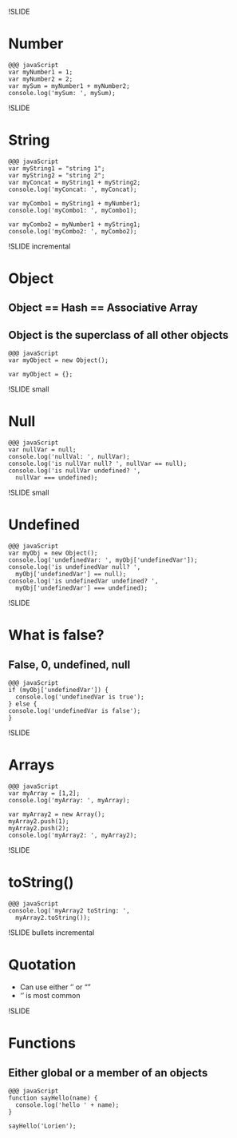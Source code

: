 !SLIDE
# Number #

    @@@ javaScript
    var myNumber1 = 1;
    var myNumber2 = 2;
    var mySum = myNumber1 + myNumber2;
    console.log('mySum: ', mySum);
    

!SLIDE
# String #

    @@@ javaScript
    var myString1 = "string 1"; 
    var myString2 = "string 2"; 
    var myConcat = myString1 + myString2; 
    console.log('myConcat: ', myConcat);
    
    var myCombo1 = myString1 + myNumber1; 
    console.log('myCombo1: ', myCombo1);
    
    var myCombo2 = myNumber1 + myString1; 
    console.log('myCombo2: ', myCombo2);
    
!SLIDE incremental
# Object #

Object == Hash == Associative Array
---------------------

Object is the superclass of all other objects
---------------------


    @@@ javaScript
    var myObject = new Object();
    
    var myObject = {};
    
!SLIDE small
# Null #

    @@@ javaScript
    var nullVar = null; 
    console.log('nullVal: ', nullVar); 
    console.log('is nullVar null? ', nullVar == null); 
    console.log('is nullVar undefined? ', 
      nullVar === undefined);

!SLIDE small
# Undefined #

    @@@ javaScript
    var myObj = new Object(); 
    console.log('undefinedVar: ', myObj['undefinedVar']); 
    console.log('is undefinedVar null? ', 
      myObj['undefinedVar'] == null); 
    console.log('is undefinedVar undefined? ', 
      myObj['undefinedVar'] === undefined);
      
!SLIDE
# What is false? #

False, 0, undefined, null
---------------------

    @@@ javaScript
    if (myObj['undefinedVar']) {
      console.log('undefinedVar is true');
    } else {
    console.log('undefinedVar is false');
    }
    

!SLIDE
# Arrays #

    @@@ javaScript
    var myArray = [1,2]; 
    console.log('myArray: ', myArray);
     
    var myArray2 = new Array(); 
    myArray2.push(1); 
    myArray2.push(2); 
    console.log('myArray2: ', myArray2);
    
!SLIDE 

# toString() #

    @@@ javaScript
    console.log('myArray2 toString: ', 
      myArray2.toString());
      
!SLIDE bullets incremental

# Quotation #

* Can use either ‘’ or “”
* ‘’ is most common

!SLIDE 

# Functions #

Either global or a member of an objects
---------------------

    @@@ javaScript
    function sayHello(name) {
      console.log('hello ' + name); 
    } 
    
    sayHello('Lorien');
